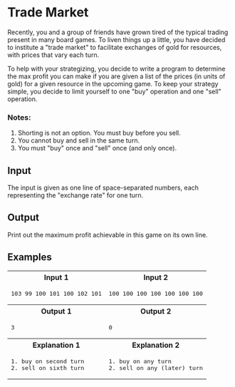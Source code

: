 # Trade Market

Recently, you and a group of friends have grown tired of the typical trading present in many board games. To liven things up a little, you have decided to institute a "trade market" to facilitate exchanges of gold for resources, with prices that vary each turn.

To help with your strategizing, you decide to write a program to determine the max profit you can make if you are given a list of the prices (in units of gold) for a given resource in the upcoming game. To keep your strategy simple, you decide to limit yourself to one "buy" operation and one "sell" operation.

### Notes:

1. Shorting is not an option. You must buy before you sell.
1. You cannot buy and sell in the same turn.
1. You must "buy" once and "sell" once (and only once).

## Input

The input is given as one line of space-separated numbers, each representing the "exchange rate" for one turn.

## Output

Print out the maximum profit achievable in this game on its own line.

## Examples

<table>
    <tr>
        <th>Input 1</th>
        <th>Input 2</th>
    </tr>
    <tr>
        <td>
            <pre>103 99 100 101 100 102 101</pre>
        </td>
        <td>
            <pre>100 100 100 100 100 100 100</pre>
        </td>
    </tr>
    <tr>
        <th>Output 1</th>
        <th>Output 2</th>
    </tr>
    <tr>
        <td>
            <pre>3</pre>
        </td>
        <td>
            <pre>0</pre>
        </td>
    </tr>
    <tr>
        <th>Explanation 1</th>
        <th>Explanation 2</th>
    </tr>
    <tr>
        <td>
            <pre>1. buy on second turn
2. sell on sixth turn</pre>
        </td>
        <td>
            <pre>1. buy on any turn
2. sell on any (later) turn</pre>
        </td>
    </tr>
</table>